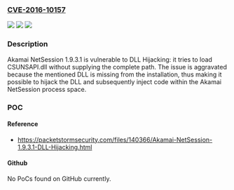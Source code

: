 ### [CVE-2016-10157](https://cve.mitre.org/cgi-bin/cvename.cgi?name=CVE-2016-10157)
![](https://img.shields.io/static/v1?label=Product&message=n%2Fa&color=blue)
![](https://img.shields.io/static/v1?label=Version&message=n%2Fa&color=blue)
![](https://img.shields.io/static/v1?label=Vulnerability&message=n%2Fa&color=brighgreen)

### Description

Akamai NetSession 1.9.3.1 is vulnerable to DLL Hijacking: it tries to load CSUNSAPI.dll without supplying the complete path. The issue is aggravated because the mentioned DLL is missing from the installation, thus making it possible to hijack the DLL and subsequently inject code within the Akamai NetSession process space.

### POC

#### Reference
- https://packetstormsecurity.com/files/140366/Akamai-NetSession-1.9.3.1-DLL-Hijacking.html

#### Github
No PoCs found on GitHub currently.

